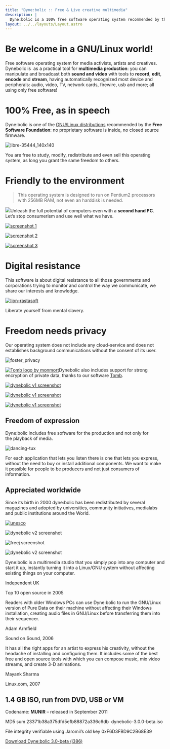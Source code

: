 ```yaml
---
title: "Dyne:bolic :: Free & Live creative multimedia"
description: |
  Dyne:bolic is a 100% free software operating system recommended by the Free Software Foundation. It is a live CD that runs without the need to install.
layout: ../../layouts/Layout.astro
---
```


# Be welcome in a GNU/Linux world!

Free software operating system for media activists, artists and creatives. Dynebolic is  as a practical tool for **multimedia production**: you can manipulate and broadcast both **sound and video** with tools to **record**, **edit**, **encode** and **stream**, having automatically recognized most device and peripherals: audio, video, TV, network cards, firewire, usb and more; all using only free software!


# 100% Free, as in speech

 Dyne:bolic is one of the [GNU/Linux distributions](http://www.gnu.org/distros/free-distros.html) recommended by the **Free Software Foundation**: no proprietary software is inside, no closed source firmware.

![libre-35444\_140x140](https://www.dyne.org/wp-content/uploads/2015/01/libre-35444_140x140.png)

You are free to study, modify, redistribute and even sell this operating system, as long you grant the same freedom to others.

# Friendly to the environment

> This operating system is designed to run on Pentium2 processors with 256MB RAM, not even an harddisk is needed.

![](https://www.dyne.org/wp-content/uploads/2015/01/recycle-15172_1280-e1422457346278.jpg)Unleash the full potential of computers even with a **second hand PC**. Let’s stop consumerism and use well what we have.

[![screenshot 1](https://www.dyne.org/wp-content/uploads/2015/01/db1a5-shot.jpg)](https://www.dyne.org/wp-content/uploads/2015/01/db1a5-shot.jpg "screenshot 1")

[![screenshot 2](https://www.dyne.org/wp-content/uploads/2015/01/db1a5-shot2.jpg)](https://www.dyne.org/wp-content/uploads/2015/01/db1a5-shot2.jpg "screenshot 2")

[![screenshot 3](https://www.dyne.org/wp-content/uploads/2015/01/db1a5-shot3.jpg)](https://www.dyne.org/wp-content/uploads/2015/01/db1a5-shot3.jpg "screenshot 3")

# Digital resistance

This software is about digital resistance to all those governments and corporations trying to monitor and control the way we communicate, we share our interests and knowledge.

[![lion-rastasoft](https://www.dyne.org/wp-content/uploads/2011/09/lion-rastasoft.png)](http://rastasoft.org)

Liberate yourself from mental slavery.

# Freedom needs privacy

Our operating system does not include any cloud-service and does not establishes background communications without the consent of its user.

![foster\_privacy](https://www.dyne.org/wp-content/uploads/2012/06/foster_privacy.png)

[![Tomb logo by monmort](https://www.dyne.org/wp-content/uploads/2011/11/monmort1.png)](/software/tomb)Dynebolic also includes support for strong encryption of private data, thanks to our software [Tomb](/software/tomb).

[![dynebolic v1 screenshot](https://www.dyne.org/wp-content/uploads/2015/01/shot-141-2.jpg)](https://www.dyne.org/wp-content/uploads/2015/01/shot-141-2.jpg "dynebolic v1 screenshot")

[![dynebolic v1 screenshot](https://www.dyne.org/wp-content/uploads/2015/01/grab_apr2004-2.jpg)](https://www.dyne.org/wp-content/uploads/2015/01/grab_apr2004-2.jpg "dynebolic v1 screenshot")

[![dynebolic v1 screenshot](https://www.dyne.org/wp-content/uploads/2015/01/grab_apr2004-1.jpg)](https://www.dyne.org/wp-content/uploads/2015/01/grab_apr2004-1.jpg "dynebolic v1 screenshot")


## Freedom of expression

Dyne:bolic includes free software for the production and not only for the playback of media.

![dancing-tux](https://www.dyne.org/wp-content/uploads/2015/01/dancing-tux.gif)

For each application that lets you listen there is one that lets you express, without the need to buy or install additional components. We want to make it possible for people to be producers and not just consumers of information.


## Appreciated worldwide

Since its birth in 2000 dyne:bolic has been redistributed by several magazines and adopted by universities, community initiatives, medialabs and public institutions around the World.

[![unesco](https://www.dyne.org/wp-content/uploads/2015/01/unesco.jpg)](http://www.unesco.org/archives/multimedia/index.php?s=films_details\&id_page=33\&id_film=1985)

<!-- .et_pb_text -->

<!-- .et_pb_column -->

<!-- .et_pb_row_inner -->

![dynebolic v2 screenshot](https://www.dyne.org/wp-content/uploads/2015/01/shot-20-1.jpg)

<!-- .et_pb_column -->

![freej screenshot](https://www.dyne.org/wp-content/uploads/2015/01/shot-141-3.jpg)

<!-- .et_pb_column -->

![dynebolic v2 screenshot](https://www.dyne.org/wp-content/uploads/2015/01/shot-141-1.jpg)

<!-- .et_pb_column -->

<!-- .et_pb_row_inner -->

Dyne:bolic is a multimedia studio that you simply pop into any computer and start it up, instantly turning it into a Linux/GNU system without affecting existing things on your computer.

<!-- .et_pb_testimonial_description_inner -->

Independent UK

Top 10 open source in 2005

<!-- .et_pb_testimonial_description -->

<!-- .et_pb_testimonial -->

<!-- .et_pb_column -->

Readers with older Windows PCs can use Dyne:bolic to run the GNU/Linux version of Pure Data on their machine without affecting their Windows installation, creating audio files in GNU/Linux before transferring them into their sequencer.

<!-- .et_pb_testimonial_description_inner -->

Adam Armfield

Sound on Sound, 2006

<!-- .et_pb_testimonial_description -->

<!-- .et_pb_testimonial -->

<!-- .et_pb_column -->

It has all the right apps for an artist to express his creativity, without the headache of installing and configuring them. It includes some of the best free and open source tools with which you can compose music, mix video streams, and create 3-D animations.

<!-- .et_pb_testimonial_description_inner -->

Mayank Sharma

Linux.com, 2007

<!-- .et_pb_testimonial_description -->

<!-- .et_pb_testimonial -->

<!-- .et_pb_column -->

<!-- .et_pb_row_inner -->

## 1.4 GB ISO, run from DVD, USB or VM

Codename: **MUNIR** – released in September 2011

MD5 sum 23371b38a375dfd5efb88872a336c6db  dynebolic-3.0.0-beta.iso

File integrity verifiable using Jaromil’s old key 0xF6D3FBD9C2B68E39

[Download Dyne:bolic 3.0-beta (i386)](https://files.dyne.org/dynebolic)
